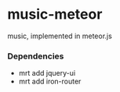 music-meteor
============

music, implemented in meteor.js

### Dependencies

- mrt add jquery-ui
- mrt add iron-router
